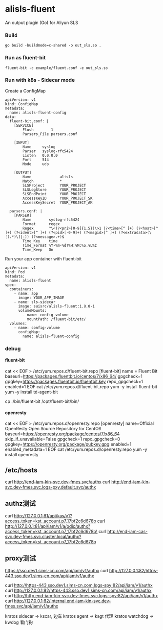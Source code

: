 # alisls-fluent

An output plugin (Go) for Aliyun SLS


### Build

```
go build -buildmode=c-shared -o out_sls.so .
```

### Run as fluent-bit
```
fluent-bit -c example/fluent.conf -e out_sls.so
```

### Run with k8s - Sidecar mode

Create a ConfigMap
```
apiVersion: v1
kind: ConfigMap
metadata:
  name: alisls-fluent-config
data:
  fluent-bit.conf: |
    [SERVICE]
        Flush        1
        Parsers_File parsers.conf

    [INPUT]
        Name     syslog
        Parser   syslog-rfc5424
        Listen   0.0.0.0
        Port     514
        Mode     udp

    [OUTPUT]
        Name             alisls
        Match            *
        SLSProject       YOUR_PROJECT
        SLSLogStore      YOUR_PROJECT
        SLSEndPoint      YOUR_PROJECT
        AccessKeyID      YOUR_PROJECT_SK
        AccessKeySecret  YOUR_PROJECT_AK

  parsers.conf: |
    [PARSER]
        Name        syslog-rfc5424
        Format      regex
        Regex       ^\<(?<pri>[0-9]{1,5})\>1 (?<time>[^ ]+) (?<host>[^ ]+) (?<ident>[^ ]+) (?<pid>[-0-9]+) (?<msgid>[^ ]+) (?<extradata>(\[(.*)\]|-)) (?<message>.+)$
        Time_Key    time
        Time_Format %Y-%m-%dT%H:%M:%S.%L%z
        Time_Keep   On

```

Run your app container with fluent-bit
```
apiVersion: v1
kind: Pod
metadata:
  name: alisls-fluent
spec:
  containers:
    - name: app
      image: YOUR_APP_IMAGE
    - name: sls-sidecar
      image: suisrc/alisls-fluent:1.8.8-1
      volumeMounts:
        - name: config-volume
          mountPath: /fluent-bit/etc/
  volumes:
    - name: config-volume
      configMap:
        name: alisls-fluent-config
```


### debug

#### fluent-bit
cat << EOF > /etc/yum.repos.d/fluent-bit.repo
[fluent-bit]
name = Fluent Bit
baseurl=https://packages.fluentbit.io/centos/7/x86_64/
gpgcheck=1
gpgkey=https://packages.fluentbit.io/fluentbit.key
repo_gpgcheck=1
enabled=1
EOF
cat /etc/yum.repos.d/fluent-bit.repo
yum -y install fluent-bit
yum -y install td-agent-bit

cp ./bin/fluent-bit /opt/fluent-bit/bin/
#### openresty
cat << EOF > /etc/yum.repos.d/openresty.repo
[openresty]
name=Official OpenResty Open Source Repository for CentOS
baseurl=https://openresty.org/package/centos/7/x86_64
skip_if_unavailable=False
gpgcheck=1
repo_gpgcheck=0
gpgkey=https://openresty.org/package/pubkey.gpg
enabled=1
enabled_metadata=1
EOF
cat /etc/yum.repos.d/openresty.repo
yum -y install openresty

## /etc/hosts
curl http://end-iam-kin-svc.dev-fmes.svc/authx
curl http://end-iam-kin-svc.dev-fmes.svc.logs-pxy.default.svc/authx

## authz测试
curl http://127.0.0.1:81/api/kas/v1?access_token=kst..account.p7_17bf2c6d678b
curl http://127.0.0.1:81/api/iam/v1/a/odic/authx?access_token=kst..account.p7_17bf2c6d678b\
curl http://end-iam-cas-svc.dev-fmes.svc.cluster.local/authx?access_token=kst..account.p7_17bf2c6d678b


## proxy测试
https://sso.dev1.sims-cn.com/api/iam/v1/authx
curl http://127.0.0.1:82/https-443.sso.dev1.sims-cn.com/api/iam/v1/authx

curl http://https-443.sso.dev1.sims-cn.com.logs-spy:82/api/iam/v1/authx
curl http://127.0.0.1:82/https-443.sso.dev1.sims-cn.com/api/iam/v1/authx
curl http://http.end-iam-kin-svc.dev-fmes.svc.logs-spy:82/api/iam/v1/authx
curl http://127.0.0.1:82/internal.end-iam-kin-svc.dev-fmes.svc/api/iam/v1/authx


kratos sidecar => kscar, 边车 
kratos agent => kagt 代理
kratos watchdog => kwdog 看门狗


